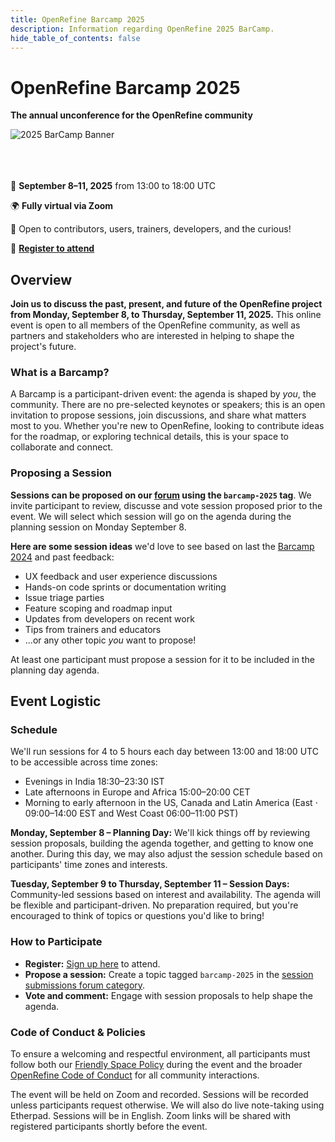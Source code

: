 ```yaml
---
title: OpenRefine Barcamp 2025
description: Information regarding OpenRefine 2025 BarCamp.
hide_table_of_contents: false
---
```


# OpenRefine Barcamp 2025
**The annual unconference for the OpenRefine community**


<img src="/img/2025-barcamp-banner.png" alt="2025 BarCamp Banner"/>
<br></br>
<br></br>

📅 **September 8–11, 2025** from 13:00 to 18:00 UTC

🌍 **Fully virtual via Zoom**

💬 Open to contributors, users, trainers, developers, and the curious!

📍 [**Register to attend**](https://forms.gle/nBifPoDgz5pVYumk6)
<!--truncate-->

## Overview

**Join us to discuss the past, present, and future of the OpenRefine project from Monday, September 8, to Thursday, September 11, 2025.** This online event is open to all members of the OpenRefine community, as well as partners and stakeholders who are interested in helping to shape the project's future.

### What is a Barcamp?

A Barcamp is a participant-driven event: the agenda is shaped by *you*, the community. There are no pre-selected keynotes or speakers; this is an open invitation to propose sessions, join discussions, and share what matters most to you. Whether you're new to OpenRefine, looking to contribute ideas for the roadmap, or exploring technical details, this is your space to collaborate and connect.

### Proposing a Session 

**Sessions can be proposed on our [forum](https://forum.openrefine.org/c/community/community-events/18) using the `barcamp-2025` tag**. We invite participant to review, discusse and vote session proposed prior to the event. We will select which session will go on the agenda during the planning session on Monday September 8.

**Here are some session ideas** we'd love to see based on last the [Barcamp 2024](https://forum.openrefine.org/tag/barcamp-2024) and past feedback:
- UX feedback and user experience discussions
- Hands-on code sprints or documentation writing
- Issue triage parties
- Feature scoping and roadmap input
- Updates from developers on recent work
- Tips from trainers and educators
- ...or any other topic *you* want to propose!

At least one participant must propose a session for it to be included in the planning day agenda.

## Event Logistic 

### Schedule

We'll run sessions for 4 to 5 hours each day between 13:00 and 18:00 UTC to be accessible across time zones:

- Evenings in India 18:30–23:30 IST
- Late afternoons in Europe and Africa 15:00–20:00 CET
- Morning to early afternoon in the US, Canada and Latin America (East · 09:00–14:00 EST and West Coast 06:00–11:00 PST)

**Monday, September 8 – Planning Day:** We'll kick things off by reviewing session proposals, building the agenda together, and getting to know one another. During this day, we may also adjust the session schedule based on participants' time zones and interests.

**Tuesday, September 9 to Thursday, September 11 – Session Days:** Community-led sessions based on interest and availability. The agenda will be flexible and participant-driven. No preparation required, but you're encouraged to think of topics or questions you'd like to bring!

### How to Participate

- **Register:** [Sign up here](https://forms.gle/nBifPoDgz5pVYumk6) to attend.
- **Propose a session:** Create a topic tagged `barcamp-2025` in the [session submissions forum category](https://forum.openrefine.org/c/community/community-events/18).
- **Vote and comment:** Engage with session proposals to help shape the agenda.

### Code of Conduct & Policies

To ensure a welcoming and respectful environment, all participants must follow both our [Friendly Space Policy](/friendly_space_policy) during the event and the broader [OpenRefine Code of Conduct](https://github.com/OpenRefine/OpenRefine/blob/master/CODE_OF_CONDUCT.md) for all community interactions.

The event will be held on Zoom and recorded. Sessions will be recorded unless participants request otherwise. We will also do live note-taking using Etherpad. Sessions will be in English. Zoom links will be shared with registered participants shortly before the event.
